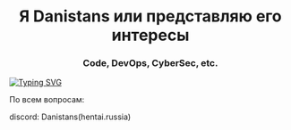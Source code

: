 <h1 align="center">Я Danistans или представляю его интересы</h1>
<h3 align="center">Code, DevOps, CyberSec, etc.</h3>

[![Typing SVG](https://readme-typing-svg.herokuapp.com?color=%2336BCF7&lines=Heart+of+Hyperion)](https://git.io/typing-svg)

По всем вопросам:

discord: Danistans(hentai.russia)

